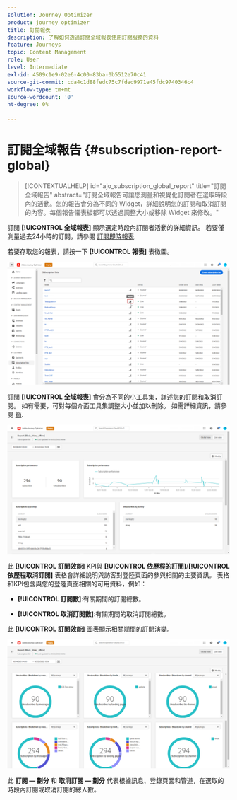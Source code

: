```yaml
---
solution: Journey Optimizer
product: journey optimizer
title: 訂閱報表
description: 了解如何透過訂閱全域報表使用訂閱服務的資料
feature: Journeys
topic: Content Management
role: User
level: Intermediate
exl-id: 4509c1e9-02e6-4c00-83ba-0b5512e70c41
source-git-commit: cda4c1d88fedc75c7fded9971e45fdc9740346c4
workflow-type: tm+mt
source-wordcount: '0'
ht-degree: 0%

---
```


# 訂閱全域報告 {#subscription-report-global}

>[!CONTEXTUALHELP]
>id="ajo_subscription_global_report"
>title="訂閱全域報告"
>abstract="訂閱全域報告可讓您測量和視覺化訂閱者在選取時段內的活動。您的報告會分為不同的 Widget，詳細說明您的訂閱和取消訂閱的內容。每個報告儀表板都可以透過調整大小或移除 Widget 來修改。"

訂閱 **[!UICONTROL 全域報表]** 顯示選定時段內訂閱者活動的詳細資訊。 若要僅測量過去24小時的訂閱，請參閱 [訂閱即時報表](subscription-report-live.md).

若要存取您的報表，請按一下 **[!UICONTROL 報表]** 表徵圖。

![](assets/subscription_report_7.png)

訂閱 **[!UICONTROL 全域報表]** 會分為不同的小工具集，詳述您的訂閱和取消訂閱。 如有需要，可對每個介面工具集調整大小並加以刪除。 如需詳細資訊，請參閱 [節](global-report.md).

![](assets/subscription_report_1.png)

此 **[!UICONTROL 訂閱效能]** KPI與 **[!UICONTROL 依歷程的訂閱]**/**[!UICONTROL 依歷程取消訂閱]** 表格會詳細說明與訪客對登陸頁面的參與相關的主要資訊。 表格和KPI包含與您的登陸頁面相關的可用資料，例如：

* **[!UICONTROL 訂閱數]**:有關期間的訂閱總數。

* **[!UICONTROL 取消訂閱數]**:有關期間的取消訂閱總數。

此 **[!UICONTROL 訂閱效能]** 圖表顯示相關期間的訂閱演變。

![](assets/subscription_report_2.png)

此 **訂閱 — 劃分** 和 **取消訂閱 — 劃分** 代表根據訊息、登錄頁面和管道，在選取的時段內訂閱或取消訂閱的總人數。
